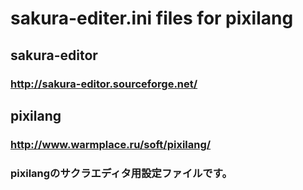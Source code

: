 # sakura-editer.ini files for pixilang
## sakura-editor
### http://sakura-editor.sourceforge.net/
## pixilang
### http://www.warmplace.ru/soft/pixilang/

### pixilangのサクラエディタ用設定ファイルです。

